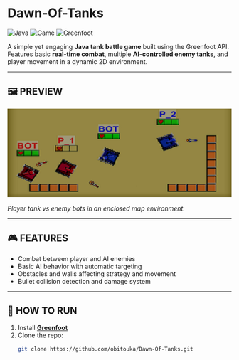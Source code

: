 # Dawn-Of-Tanks

![Java](https://img.shields.io/badge/Built_with-Java-blue?logo=java&logoColor=white)
![Game](https://img.shields.io/badge/Category-Game-red)
![Greenfoot](https://img.shields.io/badge/Framework-Greenfoot-green)

A simple yet engaging **Java tank battle game** built using the Greenfoot API.  
Features basic **real-time combat**, multiple **AI-controlled enemy tanks**, and player movement in a dynamic 2D environment.

---

## 🖼️ PREVIEW

![Gameplay Preview](https://raw.githubusercontent.com/obitouka/Dawn-Of-Tanks/main/images/zSample.png)

*Player tank vs enemy bots in an enclosed map environment.*


---

## 🎮 FEATURES

-  Combat between player and AI enemies  
-  Basic AI behavior with automatic targeting
-  Obstacles and walls affecting strategy and movement  
-  Bullet collision detection and damage system  

---

## 🚀 HOW TO RUN

1. Install **[Greenfoot](https://www.greenfoot.org/download)** 
2. Clone the repo:
   ```bash
   git clone https://github.com/obitouka/Dawn-Of-Tanks.git
